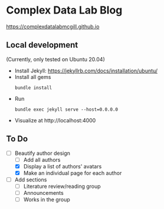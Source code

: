 # Complex Data Lab Blog

https://complexdatalabmcgill.github.io

## Local development

(Currently, only tested on Ubuntu 20.04)

- Install Jekyll: https://jekyllrb.com/docs/installation/ubuntu/
- Install all gems
  ```ssh
  bundle install
  ```
- Run
  ```ssh
  bundle exec jekyll serve --host=0.0.0.0
  ```
- Visualize at http://localhost:4000

## To Do

- [ ] Beautify author design
  - [ ] Add all authors
  - [x] Display a list of authors' avatars
  - [x] Make an individual page for each author
- [ ] Add sections
  - [ ] Literature review/reading group
  - [ ] Announcements 
  - [ ] Works in the group
